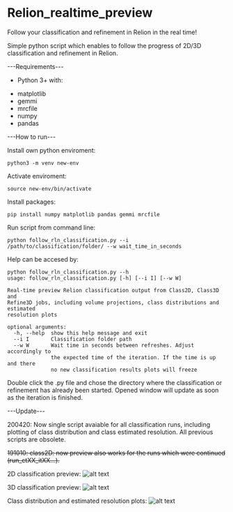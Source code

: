 # Relion_realtime_preview
Follow your classification and refinement in Relion in the real time!

Simple python script which enables to follow the progress of 2D/3D classification and refinement in Relion.

---Requirements---
* Python 3+ with:
+ matplotlib
+ gemmi
+ mrcfile
+ numpy
+ pandas

---How to run---

Install own python enviroment:
```
python3 -m venv new-env
```
Activate enviroment:
```
source new-env/bin/activate
```
Install packages:
```
pip install numpy matplotlib pandas gemmi mrcfile
```
Run script from command line:
```
python follow_rln_classification.py --i /path/to/classification/folder/ --w wait_time_in_seconds
```
Help can be accesed by:
```
python follow_rln_classification.py --h
usage: follow_rln_classification.py [-h] [--i I] [--w W]

Real-time preview Relion classification output from Class2D, Class3D and
Refine3D jobs, including volume projections, class distributions and estimated
resolution plots

optional arguments:
  -h, --help  show this help message and exit
  --i I       Classification folder path
  --w W       Wait time in seconds between refreshes. Adjust accordingly to
              the expected time of the iteration. If the time is up and there
              no new classification results plots will freeze
```

Double click the .py file and chose the directory where the classification or refinement has already been started. Opened window will update as soon as the iteration is finished.

---Update---

200420: Now single script avaiable for all classification runs, including plotting of class distribution and class estimated resolution. All previous scripts are obsolete. 

~~191010: class2D: now preview also works for the runs which were continued (run_ctXX_itXX...).~~



2D classification preview:
![alt text](https://github.com/dzyla/Relion_realtime_preview/blob/master/2D_classification.JPG
)


3D classification preview:
![alt text](https://github.com/dzyla/Relion_realtime_preview/blob/master/3D_classes.JPG
)

Class distribution and estimated resolution plots:
![alt text](https://github.com/dzyla/Relion_realtime_preview/blob/master/3D_refinement.JPG
)
